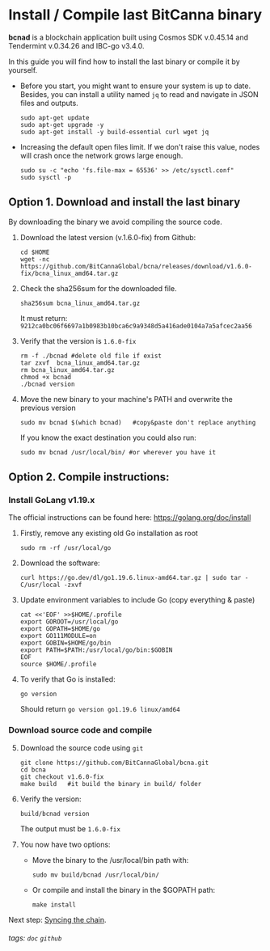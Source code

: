 # Install / Compile last BitCanna binary 
**bcnad** is a blockchain application built using Cosmos SDK v.0.45.14 and Tendermint v.0.34.26 and IBC-go v3.4.0.

In this guide you will find how to install the last binary or compile it by yourself.

* Before you start, you might want to ensure your system is up to date. Besides, you can install a utility named `jq` to read and navigate in JSON files and outputs.

    ```
    sudo apt-get update
    sudo apt-get upgrade -y
    sudo apt-get install -y build-essential curl wget jq
    ```
* Increasing the default open files limit.
If we don't raise this value, nodes will crash once the network grows large enough.
    ```
    sudo su -c "echo 'fs.file-max = 65536' >> /etc/sysctl.conf"
    sudo sysctl -p
    ```
## Option 1. Download and install the last binary 
By downloading the binary we avoid compiling the source code.
1. Download the latest version (v.1.6.0-fix) from Github:
    ```
    cd $HOME
    wget -nc https://github.com/BitCannaGlobal/bcna/releases/download/v1.6.0-fix/bcna_linux_amd64.tar.gz
    ```
2. Check the sha256sum for the downloaded file. 
    ```
    sha256sum bcna_linux_amd64.tar.gz
    ```
    It must return: `9212ca0bc06f6697a1b0983b10bca6c9a9348d5a416ade0104a7a5afcec2aa56`

3. Verify that the version is `1.6.0-fix`
    ```
    rm -f ./bcnad #delete old file if exist
    tar zxvf  bcna_linux_amd64.tar.gz
    rm bcna_linux_amd64.tar.gz
    chmod +x bcnad
    ./bcnad version
    ```
4. Move the new binary to your machine's PATH and overwrite the previous version
    ```
    sudo mv bcnad $(which bcnad)   #copy&paste don't replace anything
    ```
    If you know the exact destination you could also run: 
    ```
    sudo mv bcnad /usr/local/bin/ #or wherever you have it
    ```

## Option 2. Compile instructions: 
### Install GoLang v1.19.x

The official instructions can be found here: https://golang.org/doc/install

1. Firstly, remove any existing old Go installation as root
    ```
    sudo rm -rf /usr/local/go
    ``` 
2. Download the software:
    ```
    curl https://go.dev/dl/go1.19.6.linux-amd64.tar.gz | sudo tar -C/usr/local -zxvf
    ```
3. Update environment variables to include Go (copy everything & paste)
    ```
    cat <<'EOF' >>$HOME/.profile
    export GOROOT=/usr/local/go
    export GOPATH=$HOME/go
    export GO111MODULE=on
    export GOBIN=$HOME/go/bin
    export PATH=$PATH:/usr/local/go/bin:$GOBIN
    EOF
    source $HOME/.profile
    ```
4. To verify that Go is installed:
    ``` 
    go version
    ```
    Should return `go version go1.19.6 linux/amd64`

### Download source code and compile
5. Download the source code using `git`
    ```
    git clone https://github.com/BitCannaGlobal/bcna.git
    cd bcna
    git checkout v1.6.0-fix
    make build   #it build the binary in build/ folder
    ```
6. Verify the version:
    ```
    build/bcnad version
    ```
    The output must be `1.6.0-fix`

7. You now have two options:
    * Move the binary to the /usr/local/bin path with: 
        ```
        sudo mv build/bcnad /usr/local/bin/
        ```
    * Or compile and install the binary in the $GOPATH path:  
        ```
        make install
        ```
Next step: [Syncing the chain](https://github.com/BitCannaGlobal/bcna/blob/main/README.md#2-Sync-the-chain). 











###### tags: `doc` `github`
